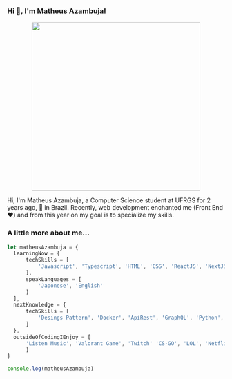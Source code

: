 ### Hi 👋, I'm Matheus Azambuja!

<p align="center">
  <img width="390" height="390" src="https://octodex.github.com/images/Blacktocat_single_1.jpg">
</p>

Hi, I'm Matheus Azambuja, a Computer Science student at UFRGS for 2 years ago, :rocket: in Brazil. Recently, web development enchanted me (Front End :heart:) and from this year on
my goal is to specialize my skills.

### A little more about me...

```javascript
let matheusAzambuja = {
  learningNow = { 
      techSkills = [
          'Javascript', 'Typescript', 'HTML', 'CSS', 'ReactJS', 'NextJS', 'Node'
      ],
      speakLanguages = [
          'Japonese', 'English'
      ]
  ],
  nextKnowledge = {
      techSkills = [
          'Desings Pattern', 'Docker', 'ApiRest', 'GraphQL', 'Python', 'Java'
      ]
  },
  outsideOfCodingIEnjoy = [
      'Listen Music', 'Valorant Game', 'Twitch' 'CS-GO', 'LOL', 'Netflix'
      ]
}

console.log(matheusAzambuja)
```
